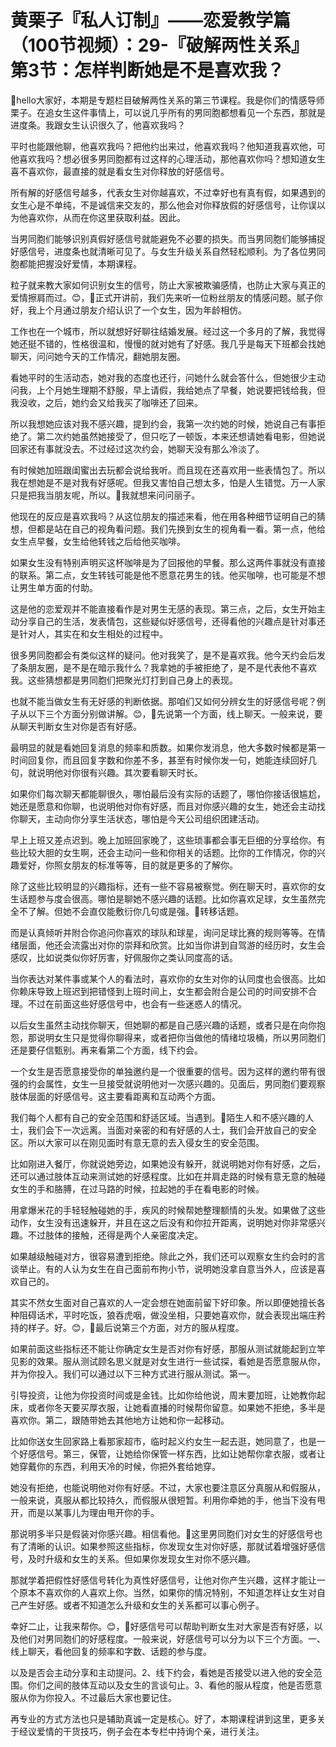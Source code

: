# 黄栗子『私人订制』——恋爱教学篇（100节视频）：29-『破解两性关系』第3节：怎样判断她是不是喜欢我？

🎼hello大家好，本期是专题栏目破解两性关系的第三节课程。我是你们的情感导师栗子。在追女生这件事情上，可以说几乎所有的男同胞都想看见一个东西，那就是进度条。我跟女生认识很久了，他喜欢我吗？

平时也能跟他聊，他喜欢我吗？把他约出来过，他喜欢我吗？他知道我喜欢他，可他喜欢我吗？想必很多男同胞都有过这样的心理活动，那他喜欢你吗？想知道女生喜不喜欢你，最直接的就是看女生对你释放的好感信号。

所有解的好感信号越多，代表女生对你越喜欢，不过幸好也有真有假，如果遇到的女生心是不单纯，不是诚信来交友的，那么他会对你释放假的好感信号，让你误以为他喜欢你，从而在你这里获取利益。因此。

当男同胞们能够识别真假好感信号就能避免不必要的损失。而当男同胞们能够捕捉好感信号，进度条也就清晰可见了。与女生升级关系自然轻松顺利。为了各位男同胞都能把握没好爱情，本期课程。

粒子就来教大家如何识别女生的信号，防止大家被欺骗感情，也防止大家与真正的爱情擦肩而过。😊，🎼正式开讲前，我们先来听一位粉丝朋友的情感问题。腻子你好，我上个月通过朋友介绍认识了一个女生，因为年龄相仿。

工作也在一个城市，所以就想好好聊往结婚发展。经过这一个多月的了解，我觉得她还挺不错的，性格很温和，慢慢的就对她有了好感。我几乎是每天下班都会找她聊天，问问她今天的工作情况，翻她朋友圈。

看她平时的生活动态，她对我的态度也还行，问她什么就会答什么，但她很少主动问我，上个月她生理期不舒服，早上请假，我给她点了早餐，她说要把钱给我，但我没收，之后，她约会又给我买了咖啡还了回来。

所以我想她应该对我不感兴趣，提到约会，我第一次约她的时候，她说自己有事拒绝了。第二次约她虽然她接受了，但只吃了一顿饭，本来还想请她看电影，但她说回家还有事就没去。不过经过这次约会，她聊天没有那么冷淡了。

有时候她加班跟闺蜜出去玩都会说给我听。而且现在还喜欢用一些表情包了。所以我在想她是不是对我有好感呢。但我又害怕自己想太多，怕是人生错觉。万一人家只是把我当朋友呢，所以。🎼我就想来问问丽子。

他现在的反应是喜欢我吗？从这位朋友的描述来看，他在用各种细节证明自己的猜想，但都是站在自己的视角看问题。我们先换到女生的视角看一看。第一点，他给女生点早餐，女生给他转钱之后给他买咖啡。

如果女生没有特别声明买这杯咖啡是为了回报他的早餐。那么这两件事就没有直接的联系。第二点，女生转钱可能是他不愿意花男生的钱。他买咖啡，也可能是不想让男生单方面的付助。

这是他的恋爱观并不能直接看作是对男生无感的表现。第三点，之后，女生开始主动分享自己的生活，发表情包，这些疑似好感信号，还得看他的兴趣点是针对事还是针对人，其实在和女生相处的过程中。

很多男同胞都会有类似这样的疑问。他对我笑了，是不是喜欢我。他今天约会后发了条朋友圈，是不是在暗示我什么？我拿她的手被拒绝了，是不是代表他不喜欢我。这些猜想都是男同胞们把聚光灯打到自己身上的表现。

也就不能当做女生有无好感的判断依据。那咱们又如何分辨女生的好感信号呢？例子从以下三个方面分别做讲解。😊，🎼先说第一个方面，线上聊天。一般来说，要从聊天判断女生对你是否有好感。

最明显的就是看她回复消息的频率和质数。如果你发消息，他大多数时候都是第一时间回复你，而且回复字数和你差不多，甚至有时候你发一句，她能连续回好几句，就说明他对你很有兴趣。其次要看聊天时长。

如果你们每次聊天都能聊很久，哪怕最后没有实际的话题了，哪怕你接话很尴尬，她还是愿意和你聊，也说明他对你有好感，而且对你感兴趣的女生，她还会主动找你聊天，主动向你分享生活状态，哪怕是今天公司组织团建活动。

早上上班又差点迟到。晚上加班回家晚了，这些琐事都会事无巨细的分享给你。有些比较大胆的女生啊，还会主动问一些和你相关的话题。比你的工作情况，你的兴趣爱好，你照女朋友的标准等等，目的就是更多的了解你。

除了这些比较明显的兴趣指标，还有一些不容易被察觉。例在聊天时，喜欢你的女生话题参与度会很高。哪怕是聊她不感兴趣的话题。比如你喜欢足球，女生虽然完全不了解。但她不会直仅能敷衍你几句或是强。🎼转移话题。

而是认真倾听并附合你追问你喜欢的球队和球星，询问足球比赛的规则等等。在情绪层面，他还会流露出对你的崇拜和欣赏。比如当你讲到自驾游的经历时，女生会感叹，比如说类似你好厉害，好佩服你之类认同度高的话。

当你表达对某件事或某个人的看法时，喜欢你的女生对你的认同度也会很高。比如你赖床导致上班迟到把错怪到上班时间上，女生都会附合是公司的时间安排不合理。不过在前面这些好感信号中，也会有一些迷惑人的情况。

以后女生虽然主动找你聊天，但她聊的都是自己感兴趣的话题，或者只是在向你抱怨，那说明女生只是觉得你聊得来，或者把你当做他的情绪垃圾桶，所以男同胞们还是要仔信甄别。再来看第二个方面，线下约会。

一个女生是否愿意接受你的单独邀约是一个很重要的信号。因为这样的邀约带有很强的约会属性，女生一旦接受就说明他对一次感兴趣的。见面后，男同胞们要观察肢体层面的好感信号。这主要看距离和互动两个方面。

我们每个人都有自己的安全范围和舒适区域。当遇到。🎼陌生人和不感兴趣的人士，我们会下一次远离。当面对亲密的和有好感的人士，我们会开放自己的安全区。所以大家可以在刚见面时有意无意的去入侵女生的安全范围。

比如刚进入餐厅，你就说她旁边，如果她没有躲开，就说明她对你有好感，之后，还可以通过肢体互动来测试她的好感程度。比如在并肩走路的时候有意无意的触碰女生的手和胳膊，在过马路的时候，拉起她的手在看电影的时候。

用拿爆米花的手轻轻触碰她的手，疾风的时候帮她整理额情的头发。如果做了这些动作，女生没有迅速躲开，并且在这之后没有和你拉开距离，说明她对你非常感兴趣。不过肢体的接触，还得是两个人亲密度决定。

如果越级触碰对方，很容易遭到拒绝。除此之外，我们还可以观察女生约会时的言谈举止。有的人认为女生在自己面前布拘小节，说明她没拿自意当外人，应该是喜欢自己的。

其实不然女生面对自己喜欢的人一定会想在她面前留下好印象。所以即便她擅长各种阻碍话术，平时吃饭，狼吞虎咽，做没坐相，只要她喜欢你，就会表现出端庄矜持的样子。好。😊，🎼最后说第三个方面，对方的服从程度。

如果前面这些指标还不能让你确定女生是否对你有好感，那服从测试就能起到立竿见影的效果。服从测试顾名思义就是对女生进行一些试探，看她是否愿意服从你，并为你投入。我们可以通过以下三种方式进行服从测试。第一。

引导投资，让他为你投资时间或是金钱。比如你给他说，周末要加班，让她教你起床，或者你冬天要买厚衣服，让她看直播的时候帮你留意。如果她不拒绝，多半是喜欢你。第二，跟随带她去其他地方让她和你一起移动。

比如你送女生回家路上看那家超市，临时起义约女生一起去逛，她同意了，也是一个好感信号。第三，保管，让她给你保管一样东西，比如让她帮你拿衣服，或者让她穿戴你的东西，利用天冷的时候，你把外套给她穿。

她没有拒绝，也能说明他对你有好感。不过，大家也要注意区分真服从和假服从，一般来说，真服从都比较持久，而假服从很短暂。利用你牵她的手，他当下没有甩开，而是以某事儿为理由甩开你的手。

那说明多半只是假装对你感兴趣。相信看他。🎼这里男同胞们对女生的好感信号也有了清晰的认识。如果参照这些指标，你发现女生对你好感，那就试着增强好感信号，及时升级和女生的关系。但如果你发现女生对你不感兴趣。

那就学着把假性好感信号转化为真性好感信号，让他对你产生兴趣，这样才能让一个原本不喜欢你的人喜欢上你。当然，如果你的情况特别，不知道怎样让女生对自己产生好感。或者不知道怎么升级和女生的关系都可以事心例子。

幸好二止，让我来帮你。😊，🎼好感信号可以帮助判断女生对大家是否有好感，以及他们对男同胞们的好感程度。一般来说，好感信号可以分为以下三个方面。一、线上聊天，看他回复的频率和字数、话题的参与度。

以及是否会主动分享和主动提问。2、线下约会，看她是否接受以进入他的安全范围。你们之间的肢体互动以及女生的言谈句止。3、看他的服从程度，他是否愿意服从你为你投入。不过最后大家也要记住。

再专业的方式方法也只是辅助真诚一定是核心。好了，本期课程讲到这里，更多关于经议爱情的干货技巧，例子会在本专栏中持询个亲，进行关注。

